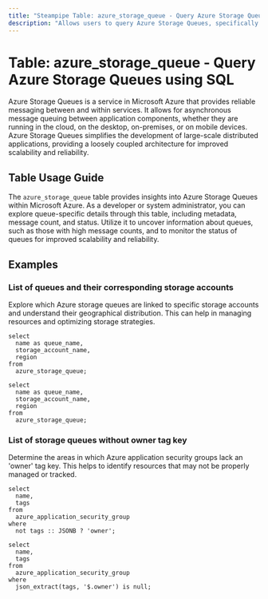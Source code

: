 ```yaml
---
title: "Steampipe Table: azure_storage_queue - Query Azure Storage Queues using SQL"
description: "Allows users to query Azure Storage Queues, specifically to obtain detailed information about the queues, including metadata, message count, and status."
---
```


# Table: azure_storage_queue - Query Azure Storage Queues using SQL

Azure Storage Queues is a service in Microsoft Azure that provides reliable messaging between and within services. It allows for asynchronous message queuing between application components, whether they are running in the cloud, on the desktop, on-premises, or on mobile devices. Azure Storage Queues simplifies the development of large-scale distributed applications, providing a loosely coupled architecture for improved scalability and reliability.

## Table Usage Guide

The `azure_storage_queue` table provides insights into Azure Storage Queues within Microsoft Azure. As a developer or system administrator, you can explore queue-specific details through this table, including metadata, message count, and status. Utilize it to uncover information about queues, such as those with high message counts, and to monitor the status of queues for improved scalability and reliability.

## Examples

### List of queues and their corresponding storage accounts
Explore which Azure storage queues are linked to specific storage accounts and understand their geographical distribution. This can help in managing resources and optimizing storage strategies.

```sql+postgres
select
  name as queue_name,
  storage_account_name,
  region
from
  azure_storage_queue;
```

```sql+sqlite
select
  name as queue_name,
  storage_account_name,
  region
from
  azure_storage_queue;
```


### List of storage queues without owner tag key
Determine the areas in which Azure application security groups lack an 'owner' tag key. This helps to identify resources that may not be properly managed or tracked.

```sql+postgres
select
  name,
  tags
from
  azure_application_security_group
where
  not tags :: JSONB ? 'owner';
```

```sql+sqlite
select
  name,
  tags
from
  azure_application_security_group
where
  json_extract(tags, '$.owner') is null;
```
